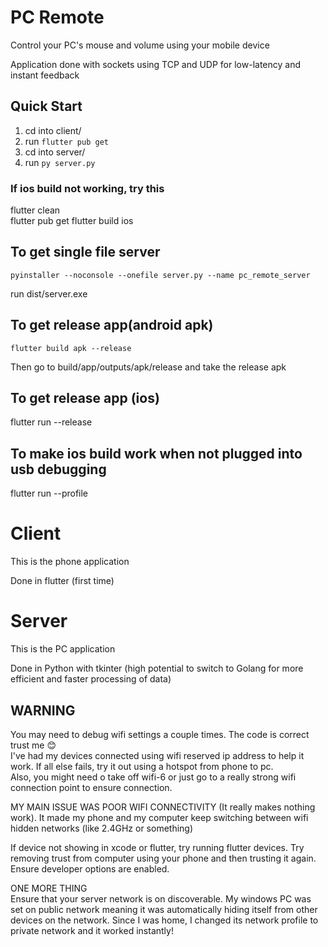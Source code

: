 # PC Remote
Control your PC's mouse and volume using your mobile device

Application done with sockets using TCP and UDP for low-latency and instant feedback

## Quick Start
1. cd into client/
2. run `flutter pub get`
3. cd into server/
4. run `py server.py`

### If ios build not working, try this
flutter clean  
flutter pub get 
flutter build ios 

## To get single file server  
`pyinstaller --noconsole --onefile server.py --name pc_remote_server`  

run dist/server.exe

## To get release app(android apk)
`flutter build apk --release`

Then go to build/app/outputs/apk/release and take the release apk

## To get release app (ios)
flutter run --release

## To make ios build work when not plugged into usb debugging
flutter run --profile
 


# Client
This is the phone application

Done in flutter (first time)



# Server
This is the PC application

Done in Python with tkinter (high potential to switch to Golang for more efficient and faster processing of data)



## WARNING
You may need to debug wifi settings a couple times. The code is correct trust me 😊  
I've had my devices connected using wifi reserved ip address to help it work. If all else fails, try it out using a hotspot from phone to pc.  
Also, you might need o take off wifi-6 or just go to a really strong wifi connection point to ensure connection.

MY MAIN ISSUE WAS POOR WIFI CONNECTIVITY (It really makes nothing work). It made my phone and my computer keep switching between wifi hidden networks (like 2.4GHz or something)

If device not showing in xcode or flutter, try running flutter devices. Try removing trust from computer using your phone and then trusting it again. Ensure developer options are enabled.

ONE MORE THING  
Ensure that your server network is on discoverable. My windows PC was set on public network meaning it was automatically hiding itself from other devices on the network. Since I was home, I changed its network profile to private network and it worked instantly!
